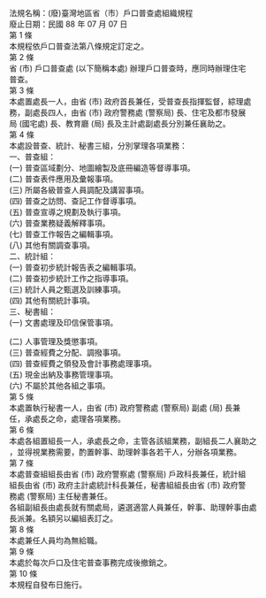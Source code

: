 法規名稱：(廢)臺灣地區省（市）戶口普查處組織規程  
廢止日期：民國 88 年 07 月 07 日  
第 1 條  
本規程依戶口普查法第八條規定訂定之。  
第 2 條  
省 (市) 戶口普查處 (以下簡稱本處) 辦理戶口普查時，應同時辦理住宅  
普查。  
第 3 條  
本處置處長一人，由省 (市) 政府首長兼任，受普查長指揮監督，綜理處  
務，副處長四人，由省 (市) 政府警務處 (警察局) 長、住宅及都市發展  
局 (國宅處) 長、教育廳 (局) 長及主計處副處長分別兼任襄助之。  
第 4 條  
本處設普查、統計、秘書三組，分別掌理各項業務：  
一、普查組：  
(一) 普查區域劃分、地圖繪製及底冊編造等督導事項。  
(二) 普查表件應用及彙報事項。  
(三) 所屬各級普查人員調配及講習事項。  
(四) 普查之訪問、查記工作督導事項。  
(五) 普查宣導之規劃及執行事項。  
(六) 普查業務疑義解釋事項。  
(七) 普查工作報告之編輯事項。  
(八) 其他有關調查事項。  
二、統計組：  
(一) 普查初步統計報告表之編輯事項。  
(二) 普查初步統計工作之指導事項。  
(三) 統計人員之甄選及訓練事項。  
(四) 其他有關統計事項。  
三、秘書組：  
(一) 文書處理及印信保管事項。  


(二) 人事管理及獎懲事項。  
(三) 普查經費之分配、調撥事項。  
(四) 普查經費之領發及會計事務處理事項。  
(五) 現金出納及事務管理事項。  
(六) 不屬於其他各組之事項。  
第 5 條  
本處置執行秘書一人，由省 (市) 政府警務處 (警察局) 副處 (局) 長兼  
任，承處長之命，處理各項業務。  
第 6 條  
本處各組置組長一人，承處長之命，主管各該組業務，副組長二人襄助之  
，並得視業務需要，酌置幹事、助理幹事各若干人，分辦各項業務。  
第 7 條  
本處普查組組長由省 (市) 政府警察處 (警察局) 戶政科長兼任，統計組  
組長由省 (市) 政府主計處統計科長兼任，秘書組組長由省 (市) 政府警  
務處 (警察局) 主任秘書兼任。  
各組副組長由處長就有關處局，遴選適當人員兼任，幹事、助理幹事由處  
長派兼。名額另以編組表訂之。  
第 8 條  
本處兼任人員均為無給職。  
第 9 條  
本處於每次戶口及住宅普查事務完成後撤銷之。  
第 10 條  
本規程自發布日施行。  


